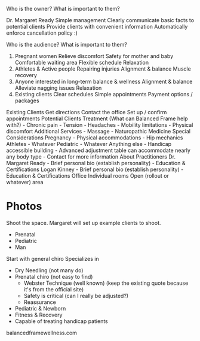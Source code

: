 Who is the owner?
  What is important to them?

Dr. Margaret Ready
  Simple management
  Clearly communicate basic facts to potential clients
  Provide clients with convenient information
  Automatically enforce cancellation policy :)

Who is the audience?
  What is important to them?

1. Pregnant women
    Relieve discomfort
    Safety for mother and baby
    Comfortable waiting area
    Flexible schedule
    Relaxation
2. Athletes & Active people
    Repairing injuries
    Alignment & balance
    Muscle recovery
3. Anyone interested in long-term balance & wellness
    Alignment & balance
    Alleviate nagging issues
    Relaxation
4. Existing clients
    Clear schedules
    Simple appointments
    Payment options / packages


Existing Clients
  Get directions
  Contact the office
  Set up / confirm appointments
Potential Clients
  Treatment (What can Balanced Frame help with?)
    - Chronic pain
    - Tension
    - Headaches
    - Mobility limitations
    - Physical discomfort
  Additional Services
    - Massage
    - Naturopathic Medicine
  Special Considerations
    Pregnancy
      - Physical accommodations
      - Hip mechanics
    Athletes
      - Whatever
    Pediatric
      - Whatever
    Anything else
      - Handicap accessible building
      - Advanced adjustment table can accommodate nearly any body type
      - Contact for more information
  About
    Practitioners
      Dr. Margaret Ready
        - Brief personal bio (establish personality)
        - Education & Certifications
      Logan Kinney
        - Brief personal bio (establish personality)
        - Education & Certifications
    Office
      Individual rooms
      Open (rollout or whatever) area

















# Photos
Shoot the space.
Margaret will set up example clients to shoot.
- Prenatal
- Pediatric
- Man


Start with general chiro
Specializes in
- Dry Needling (not many do)
- Prenatal chiro (not easy to find)
  - Webster Technique (well known) (keep the existing quote because it's from the official site)
  - Safety is critical (can I really be adjusted?)
  - Reassurance
- Pediatric & Newborn
- Fitness & Recovery
- Capable of treating handicap patients

balancedframewellness.com

